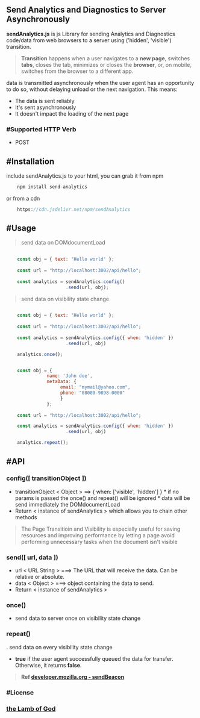 
## Send Analytics and Diagnostics to Server Asynchronously

__sendAnalytics.js__ is js Library for sending Analytics and Diagnostics code/data from web browsers to a server using ('hidden', 'visible') transition.

> __Transition__ happens when a user navigates to a __new page__, switches __tabs__, closes the tab, minimizes or closes the __browser__, or, on mobile, switches from the browser to a different app. 

data is transmitted asynchronously when the user agent has an opportunity to do so, without delaying unload or the next navigation. 
   This means:

  * The data is sent reliably
  * It's sent asynchronously
  * It doesn't impact the loading of the next page

### #Supported HTTP Verb
* POST

## #Installation
include sendAnalytics.js to your html, you can grab it from npm

``` js
    npm install send-analytics
```
or from a cdn
``` js
    https://cdn.jsdelivr.net/npm/sendAnalytics
```

## #Usage

> send data on DOMdocumentLoad
``` js 
    
    const obj = { text: 'Hello world' };
    
    const url = "http://localhost:3002/api/hello";
    
    const analytics = sendAnalytics.config()
                      .send(url, obj);

```

> send data on visibility state change 
``` js 
    
    const obj = { text: 'Hello world' };
    
    const url = "http://localhost:3002/api/hello";
    
    const analytics = sendAnalytics.config({ when: 'hidden' })
                      .send(url, obj)

    analytics.once();


```

``` js

    const obj = { 
               name: 'John doe',
               metaData: { 
                    email: "mymail@yahoo.com",
                    phone: "08080-9898-0000"
                    }
               };
    
    const url = "http://localhost:3002/api/hello";

    const analytics = sendAnalytics.config({ when: 'hidden' })
                      .send(url, obj)

    analytics.repeat();


```

## #API

### config([ transitionObject ])

  * transitionObject < Object >  ==> { when: ['visible', 'hidden'] }
                    * if no params is passed the once() and repeat() will be ignored
                    * data will be send immediately the DOMdocumentLoad 
  * Return < instance of sendAnalytics > which allows you to chain other methods

> The Page Transitioin and Visibility is especially useful for saving resources and improving performance by letting a page avoid performing unnecessary tasks when the document isn't visible
  
### send([ url, data ])

  * url < URL String >  ===> The URL that will receive the data. Can be relative or absolute.
  * data < Object >   ===> object containing the data to send.
  * Return < instance of sendAnalytics > 
  
### once() 
  * send data to server once on visibility state change 
 
### repeat()
  . send data on every visibility state change
  
  * __true__ if the user agent successfully queued the data for transfer. Otherwise, it returns __false__.

> __Ref  [developer.mozilla.org - sendBeacon](https://developer.mozilla.org/en-US/docs/Web/API/Navigator/sendBeacon)__

### #License
### [the Lamb of God]()
